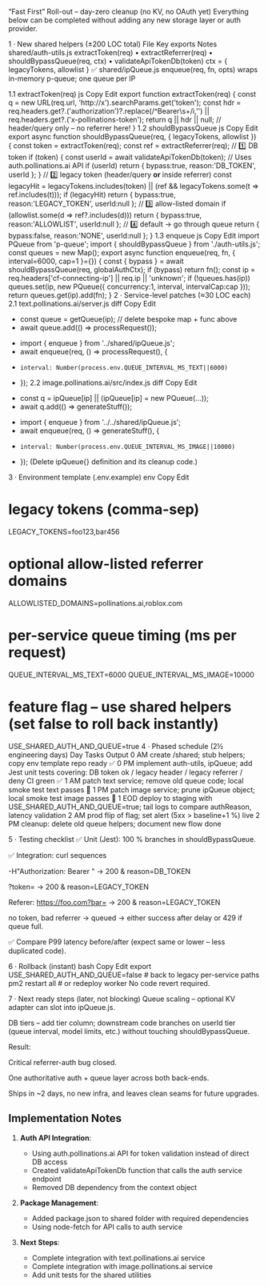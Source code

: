 “Fast First” Roll-out – day-zero cleanup (no KV, no OAuth yet)
Everything below can be completed without adding any new storage layer or auth provider.

1 · New shared helpers (±200 LOC total)
File	Key exports	Notes
shared/auth-utils.js	extractToken(req) • extractReferrer(req) • shouldBypassQueue(req, ctx) • validateApiTokenDb(token)	ctx = { legacyTokens, allowlist } ✅
shared/ipQueue.js	enqueue(req, fn, opts)	wraps in-memory p-queue; one queue per IP

1.1 extractToken(req)
js
Copy
Edit
export function extractToken(req) {
  const q = new URL(req.url, 'http://x').searchParams.get('token');
  const hdr = req.headers.get?.('authorization')?.replace(/^Bearer\s+/i,'') ||
              req.headers.get?.('x-pollinations-token');
  return q || hdr || null;            // header/query only – no referrer here!
}
1.2 shouldBypassQueue
js
Copy
Edit
export async function shouldBypassQueue(req, { legacyTokens, allowlist }) {
  const token = extractToken(req);
  const ref   = extractReferrer(req);
  // 1️⃣ DB token
  if (token) {
    const userId = await validateApiTokenDb(token);   // Uses auth.pollinations.ai API
    if (userId) return { bypass:true, reason:'DB_TOKEN', userId };
  }
  // 2️⃣ legacy token (header/query **or** inside referrer)
  const legacyHit = legacyTokens.includes(token) ||
                    (ref && legacyTokens.some(t => ref.includes(t)));
  if (legacyHit)  return { bypass:true, reason:'LEGACY_TOKEN', userId:null };
  // 3️⃣ allow-listed domain
  if (allowlist.some(d => ref?.includes(d)))
       return { bypass:true, reason:'ALLOWLIST', userId:null };
  // 4️⃣ default → go through queue
  return { bypass:false, reason:'NONE', userId:null };
}
1.3 enqueue
js
Copy
Edit
import PQueue from 'p-queue';
import { shouldBypassQueue } from './auth-utils.js';
const queues = new Map();
export async function enqueue(req, fn, { interval=6000, cap=1 }={}) {
  const { bypass } = await shouldBypassQueue(req, globalAuthCtx);
  if (bypass) return fn();
  const ip = req.headers['cf-connecting-ip'] || req.ip || 'unknown';
  if (!queues.has(ip))
       queues.set(ip, new PQueue({ concurrency:1, interval, intervalCap:cap }));
  return queues.get(ip).add(fn);
}
2 · Service-level patches (≈30 LOC each)
2.1 text.pollinations.ai/server.js
diff
Copy
Edit
- const queue = getQueue(ip);             // delete bespoke map + func above
- await queue.add(() => processRequest());
+ import { enqueue } from '../shared/ipQueue.js';
+ await enqueue(req, () => processRequest(), {
+     interval: Number(process.env.QUEUE_INTERVAL_MS_TEXT||6000)
+ });
2.2 image.pollinations.ai/src/index.js
diff
Copy
Edit
- const q = ipQueue[ip] || (ipQueue[ip] = new PQueue(...));
- await q.add(() => generateStuff());
+ import { enqueue } from '../../shared/ipQueue.js';
+ await enqueue(req, () => generateStuff(), {
+     interval: Number(process.env.QUEUE_INTERVAL_MS_IMAGE||10000)
+ });
(Delete ipQueue{} definition and its cleanup code.)

3 · Environment template (.env.example)
env
Copy
Edit
# legacy tokens (comma-sep)
LEGACY_TOKENS=foo123,bar456

# optional allow-listed referrer domains
ALLOWLISTED_DOMAINS=pollinations.ai,roblox.com

# per-service queue timing (ms per request)
QUEUE_INTERVAL_MS_TEXT=6000
QUEUE_INTERVAL_MS_IMAGE=10000

# feature flag – use shared helpers (set false to roll back instantly)
USE_SHARED_AUTH_AND_QUEUE=true
4 · Phased schedule (2½ engineering days)
Day	Tasks	Output
0 AM	create /shared; stub helpers; copy env template	repo ready ✅
0 PM	implement auth-utils, ipQueue; add Jest unit tests covering: DB token ok / legacy header / legacy referrer / deny	CI green ✅
1 AM	patch text service; remove old queue code; local smoke test	text passes 🔄
1 PM	patch image service; prune ipQueue object; local smoke test	image passes 🔄
1 EOD	deploy to staging with USE_SHARED_AUTH_AND_QUEUE=true; tail logs to compare authReason, latency	validation
2 AM	prod flip of flag; set alert (5xx > baseline+1 %)	live
2 PM	cleanup: delete old queue helpers; document new flow	done

5 · Testing checklist
✅ Unit (Jest): 100 % branches in shouldBypassQueue.

✅ Integration: curl sequences

-H"Authorization: Bearer <dbToken>" → 200 & reason=DB_TOKEN

?token=<legacy> → 200 & reason=LEGACY_TOKEN

Referer: https://foo.com?bar=<legacy> → 200 & reason=LEGACY_TOKEN

no token, bad referrer → queued → either success after delay or 429 if queue full.

✅ Compare P99 latency before/after (expect same or lower – less duplicated code).

6 · Rollback (instant)
bash
Copy
Edit
export USE_SHARED_AUTH_AND_QUEUE=false   # back to legacy per-service paths
pm2 restart all   # or redeploy worker
No code revert required.

7 · Next ready steps (later, not blocking)
Queue scaling – optional KV adapter can slot into ipQueue.js.

DB tiers – add tier column; downstream code branches on userId tier (queue interval, model limits, etc.) without touching shouldBypassQueue.

Result:

Critical referrer-auth bug closed.

One authoritative auth + queue layer across both back-ends.

Ships in ~2 days, no new infra, and leaves clean seams for future upgrades.

## Implementation Notes

1. **Auth API Integration**:
   - Using auth.pollinations.ai API for token validation instead of direct DB access
   - Created validateApiTokenDb function that calls the auth service endpoint
   - Removed DB dependency from the context object

2. **Package Management**:
   - Added package.json to shared folder with required dependencies
   - Using node-fetch for API calls to auth service

3. **Next Steps**:
   - Complete integration with text.pollinations.ai service
   - Complete integration with image.pollinations.ai service
   - Add unit tests for the shared utilities